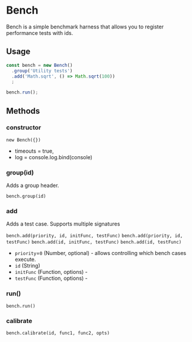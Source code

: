 # Bench

Bench is a simple benchmark harness that allows you to register performance tests with ids.


## Usage

```js
const bench = new Bench()
  .group('Utility tests')
  .add('Math.sqrt', () => Math.sqrt(100))
  ;

bench.run();
```

## Methods

### constructor

`new Bench({})`
* timeouts = true,
* log = console.log.bind(console)

### group(id)

Adds a group header.

`bench.group(id)`

### add

Adds a test case. Supports multiple signatures

`bench.add(priority, id, initFunc, testFunc)`
`bench.add(priority, id, testFunc)`
`bench.add(id, initFunc, testFunc)`
`bench.add(id, testFunc)`

* `priority`=`0` (Number, optional) - allows controlling which bench cases execute.
* `id` (String)
* `initFunc` (Function, options) -
* `testFunc` (Function, options) -

### run()

`bench.run()`

### calibrate

`bench.calibrate(id, func1, func2, opts)`
